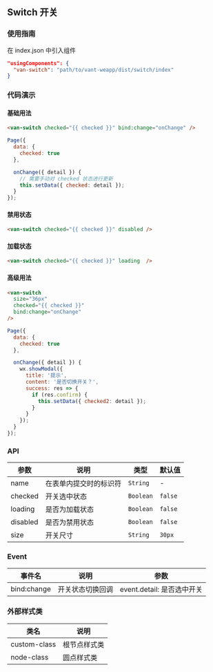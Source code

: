 ## Switch 开关

### 使用指南
在 index.json 中引入组件
```json
"usingComponents": {
  "van-switch": "path/to/vant-weapp/dist/switch/index"
}
```

### 代码演示

#### 基础用法
```html
<van-switch checked="{{ checked }}" bind:change="onChange" />
```

```javascript
Page({
  data: {
    checked: true
  },

  onChange({ detail }) {
    // 需要手动对 checked 状态进行更新
    this.setData({ checked: detail });
  }
});
```

#### 禁用状态
```html
<van-switch checked="{{ checked }}" disabled />
```

#### 加载状态
```html
<van-switch checked="{{ checked }}" loading  />
```

#### 高级用法
```html
<van-switch
  size="36px"
  checked="{{ checked }}"
  bind:change="onChange"
/>
```

```js
Page({
  data: {
    checked: true
  },

  onChange({ detail }) {
    wx.showModal({
      title: '提示',
      content: '是否切换开关？',
      success: res => {
        if (res.confirm) {
          this.setData({ checked2: detail });
        }
      }
    });
  }
});
```

### API

| 参数 | 说明 | 类型 | 默认值 |
|-----------|-----------|-----------|-------------|
| name | 在表单内提交时的标识符 | `String` | - |
| checked | 开关选中状态 | `Boolean` | `false` |
| loading | 是否为加载状态 | `Boolean` | `false` |
| disabled | 是否为禁用状态 | `Boolean` | `false` |
| size | 开关尺寸 | `String` | `30px` |

### Event

| 事件名 | 说明 | 参数 |
|-----------|-----------|-----------|
| bind:change | 开关状态切换回调 | event.detail: 是否选中开关 |

### 外部样式类

| 类名 | 说明 |
|-----------|-----------|
| custom-class | 根节点样式类 |
| node-class | 圆点样式类 |
